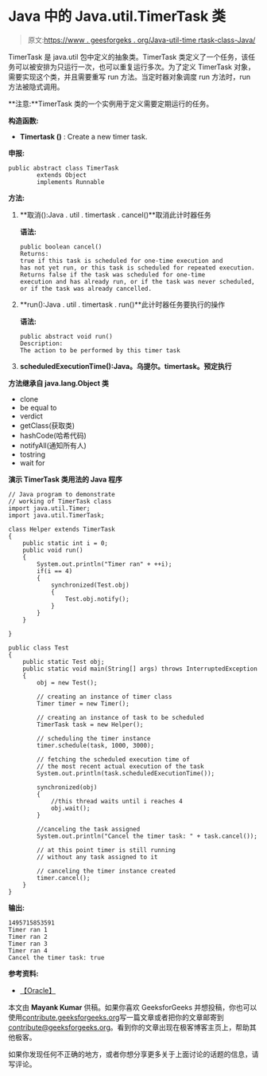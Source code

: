 # Java 中的 Java.util.TimerTask 类

> 原文:[https://www . geesforgeks . org/Java-util-time rtask-class-Java/](https://www.geeksforgeeks.org/java-util-timertask-class-java/)

TimerTask 是 java.util 包中定义的抽象类。TimerTask 类定义了一个任务，该任务可以被安排为只运行一次，也可以重复运行多次。为了定义 TimerTask 对象，需要实现这个类，并且需要重写 run 方法。当定时器对象调度 run 方法时，run 方法被隐式调用。

**注意:**TimerTask 类的一个实例用于定义需要定期运行的任务。

**构造函数:**

*   **Timertask ()** : Create a new timer task.

**申报:**

```
public abstract class TimerTask
        extends Object
        implements Runnable
```

**方法:**

1.  **取消():Java . util . timertask . cancel()**取消此计时器任务

    **语法:**

    ```
    public boolean cancel()
    Returns:
    true if this task is scheduled for one-time execution and
    has not yet run, or this task is scheduled for repeated execution. 
    Returns false if the task was scheduled for one-time 
    execution and has already run, or if the task was never scheduled, 
    or if the task was already cancelled.
    ```

2.  **run():Java . util . timertask . run()**此计时器任务要执行的操作

    **语法:**

    ```
    public abstract void run()
    Description:
    The action to be performed by this timer task
    ```

3.  **scheduledExecutionTime():Java。乌提尔。timertask。预定执行**

**方法继承自 java.lang.Object 类**

*   clone
*   be equal to
*   verdict
*   getClass(获取类)
*   hashCode(哈希代码)
*   notifyAll(通知所有人)
*   tostring
*   wait for

**演示 TimerTask 类用法的 Java 程序**

```
// Java program to demonstrate 
// working of TimerTask class
import java.util.Timer;
import java.util.TimerTask;

class Helper extends TimerTask
{
    public static int i = 0;
    public void run()
    {
        System.out.println("Timer ran" + ++i);
        if(i == 4)
        {
            synchronized(Test.obj)
            {
                Test.obj.notify();
            }
        }
    }

}

public class Test
{
    public static Test obj;
    public static void main(String[] args) throws InterruptedException
    {
        obj = new Test();

        // creating an instance of timer class
        Timer timer = new Timer();

        // creating an instance of task to be scheduled
        TimerTask task = new Helper();

        // scheduling the timer instance
        timer.schedule(task, 1000, 3000);

        // fetching the scheduled execution time of 
        // the most recent actual execution of the task
        System.out.println(task.scheduledExecutionTime());

        synchronized(obj)
        {
            //this thread waits until i reaches 4
            obj.wait();
        }

        //canceling the task assigned 
        System.out.println("Cancel the timer task: " + task.cancel());

        // at this point timer is still running 
        // without any task assigned to it

        // canceling the timer instance created
        timer.cancel();
    }
}
```

**输出:**

```
1495715853591
Timer ran 1
Timer ran 2
Timer ran 3
Timer ran 4
Cancel the timer task: true

```

**参考资料:**

*   [【Oracle】](https://docs.oracle.com/javase/8/docs/api/java/util/TimerTask.html)

本文由 **Mayank Kumar** 供稿。如果你喜欢 GeeksforGeeks 并想投稿，你也可以使用[contribute.geeksforgeeks.org](http://contribute.geeksforgeeks.org)写一篇文章或者把你的文章邮寄到 contribute@geeksforgeeks.org。看到你的文章出现在极客博客主页上，帮助其他极客。

如果你发现任何不正确的地方，或者你想分享更多关于上面讨论的话题的信息，请写评论。